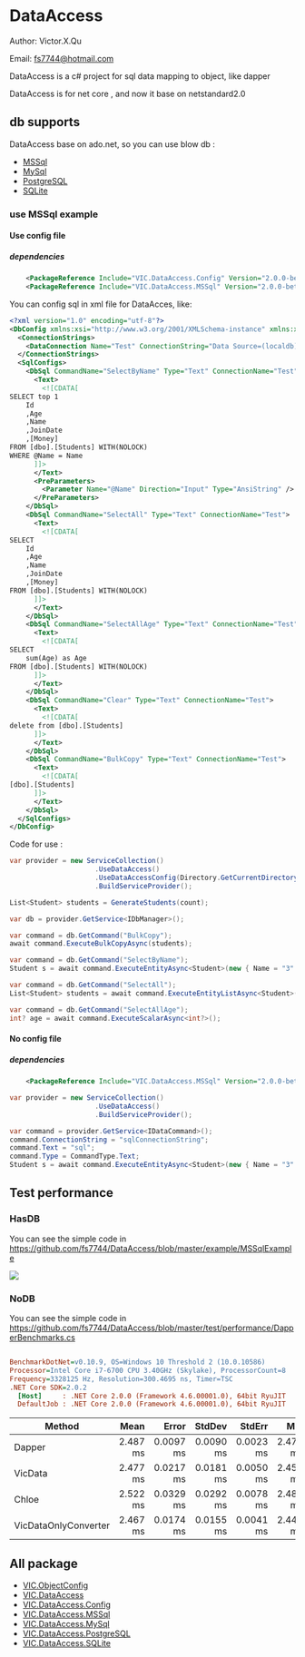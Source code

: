 # DataAccess

Author: Victor.X.Qu

Email: fs7744@hotmail.com

DataAccess is a c# project for sql data mapping to object, like dapper

DataAccess is for net core , and now it base on netstandard2.0

## db supports
DataAccess base on ado.net, so you can use blow db :

* [MSSql](https://www.nuget.org/packages/VIC.DataAccess.MSSql)
* [MySql](https://www.nuget.org/packages/VIC.DataAccess.MySql)
* [PostgreSQL](https://www.nuget.org/packages/VIC.DataAccess.PostgreSQL)
* [SQLite](https://www.nuget.org/packages/VIC.DataAccess.SQLite)

### use MSSql example 

#### Use config file

##### dependencies

``` xml
    <PackageReference Include="VIC.DataAccess.Config" Version="2.0.0-beta" />
    <PackageReference Include="VIC.DataAccess.MSSql" Version="2.0.0-beta" />
```

You can config sql in xml file for DataAcces, like:

``` xml
<?xml version="1.0" encoding="utf-8"?>
<DbConfig xmlns:xsi="http://www.w3.org/2001/XMLSchema-instance" xmlns:xsd="http://www.w3.org/2001/XMLSchema">
  <ConnectionStrings>
    <DataConnection Name="Test" ConnectionString="Data Source=(localdb)\MSSQLLocalDB;Initial Catalog=TestDataAccess;Integrated Security=True;Connect Timeout=30;Encrypt=False;TrustServerCertificate=True;ApplicationIntent=ReadWrite;MultiSubnetFailover=False" />
  </ConnectionStrings>
  <SqlConfigs>
    <DbSql CommandName="SelectByName" Type="Text" ConnectionName="Test">
      <Text>
        <![CDATA[
SELECT top 1
    Id
    ,Age
    ,Name
    ,JoinDate
    ,[Money]
FROM [dbo].[Students] WITH(NOLOCK)
WHERE @Name = Name
      ]]>
      </Text>
      <PreParameters>
        <Parameter Name="@Name" Direction="Input" Type="AnsiString" />
      </PreParameters>
    </DbSql>
    <DbSql CommandName="SelectAll" Type="Text" ConnectionName="Test">
      <Text>
        <![CDATA[
SELECT
    Id
    ,Age
    ,Name
    ,JoinDate
    ,[Money]
FROM [dbo].[Students] WITH(NOLOCK)
      ]]>
      </Text>
    </DbSql>
    <DbSql CommandName="SelectAllAge" Type="Text" ConnectionName="Test">
      <Text>
        <![CDATA[
SELECT
    sum(Age) as Age
FROM [dbo].[Students] WITH(NOLOCK)
      ]]>
      </Text>
    </DbSql>
    <DbSql CommandName="Clear" Type="Text" ConnectionName="Test">
      <Text>
        <![CDATA[
delete from [dbo].[Students]
      ]]>
      </Text>
    </DbSql>
    <DbSql CommandName="BulkCopy" Type="Text" ConnectionName="Test">
      <Text>
        <![CDATA[
[dbo].[Students]
      ]]>
      </Text>
    </DbSql>
  </SqlConfigs>
</DbConfig>
```

Code for use :

``` csharp
var provider = new ServiceCollection()
                     .UseDataAccess()
                     .UseDataAccessConfig(Directory.GetCurrentDirectory(), false, "db.xml")
                     .BuildServiceProvider();

List<Student> students = GenerateStudents(count);

var db = provider.GetService<IDbManager>();        

var command = db.GetCommand("BulkCopy");
await command.ExecuteBulkCopyAsync(students);

var command = db.GetCommand("SelectByName");
Student s = await command.ExecuteEntityAsync<Student>(new { Name = "3" });

var command = db.GetCommand("SelectAll");
List<Student> students = await command.ExecuteEntityListAsync<Student>();

var command = db.GetCommand("SelectAllAge");
int? age = await command.ExecuteScalarAsync<int?>();

```

#### No config file

##### dependencies

``` xml
    <PackageReference Include="VIC.DataAccess.MSSql" Version="2.0.0-beta" />
```

``` csharp
var provider = new ServiceCollection()
                     .UseDataAccess()
                     .BuildServiceProvider();

var command = provider.GetService<IDataCommand>(); 
command.ConnectionString = "sqlConnectionString";
command.Text = "sql";
command.Type = CommandType.Text;
Student s = await command.ExecuteEntityAsync<Student>(new { Name = "3" });

```

## Test performance

### HasDB

You can see the simple code in https://github.com/fs7744/DataAccess/blob/master/example/MSSqlExample

![](https://github.com/fs7744/DataAccess/blob/master/example/MSSqlExample/test.png?raw=true)

### NoDB

You can see the simple code in https://github.com/fs7744/DataAccess/blob/master/test/performance/DapperBenchmarks.cs

``` ini

BenchmarkDotNet=v0.10.9, OS=Windows 10 Threshold 2 (10.0.10586)
Processor=Intel Core i7-6700 CPU 3.40GHz (Skylake), ProcessorCount=8
Frequency=3328125 Hz, Resolution=300.4695 ns, Timer=TSC
.NET Core SDK=2.0.2
  [Host]     : .NET Core 2.0.0 (Framework 4.6.00001.0), 64bit RyuJIT
  DefaultJob : .NET Core 2.0.0 (Framework 4.6.00001.0), 64bit RyuJIT


```
 |               Method |     Mean |     Error |    StdDev |    StdErr |      Min |       Q1 |   Median |       Q3 |      Max |  Op/s |   Gen 0 |   Gen 1 | Allocated |
 |--------------------- |---------:|----------:|----------:|----------:|---------:|---------:|---------:|---------:|---------:|------:|--------:|--------:|----------:|
 |               Dapper | 2.487 ms | 0.0097 ms | 0.0090 ms | 0.0023 ms | 2.472 ms | 2.480 ms | 2.487 ms | 2.495 ms | 2.505 ms | 402.1 | 23.4375 | 11.7188 |  110.7 KB |
 |              VicData | 2.477 ms | 0.0217 ms | 0.0181 ms | 0.0050 ms | 2.457 ms | 2.461 ms | 2.476 ms | 2.488 ms | 2.524 ms | 403.7 | 27.3438 | 11.7188 | 112.37 KB |
 |                Chloe | 2.522 ms | 0.0329 ms | 0.0292 ms | 0.0078 ms | 2.480 ms | 2.506 ms | 2.522 ms | 2.540 ms | 2.585 ms | 396.5 | 23.4375 | 11.7188 | 110.87 KB |
 | VicDataOnlyConverter | 2.467 ms | 0.0174 ms | 0.0155 ms | 0.0041 ms | 2.444 ms | 2.458 ms | 2.464 ms | 2.478 ms | 2.502 ms | 405.4 | 27.3438 | 11.7188 | 112.28 KB |


## All package 
* [VIC.ObjectConfig](https://www.nuget.org/packages/VIC.ObjectConfig/)
* [VIC.DataAccess](https://www.nuget.org/packages/VIC.DataAccess)
* [VIC.DataAccess.Config](https://www.nuget.org/packages/VIC.DataAccess.Config/)
* [VIC.DataAccess.MSSql](https://www.nuget.org/packages/VIC.DataAccess.MSSql)
* [VIC.DataAccess.MySql](https://www.nuget.org/packages/VIC.DataAccess.MySql)
* [VIC.DataAccess.PostgreSQL](https://www.nuget.org/packages/VIC.DataAccess.PostgreSQL)
* [VIC.DataAccess.SQLite](https://www.nuget.org/packages/VIC.DataAccess.SQLite)